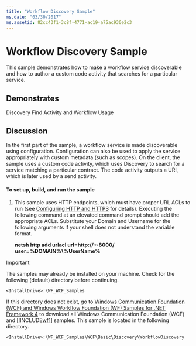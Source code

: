 ```yaml
---
title: "Workflow Discovery Sample"
ms.date: "03/30/2017"
ms.assetid: 82cc43f1-3c8f-4771-ac19-a75ac936e2c3
---
```

# Workflow Discovery Sample
This sample demonstrates how to make a workflow service discoverable and how to author a custom code activity that searches for a particular service.  
  
## Demonstrates  
 Discovery Find Activity and Workflow Usage  
  
## Discussion  
 In the first part of the sample, a workflow service is made discoverable using configuration. Configuration can also be used to apply the service appropriately with custom metadata (such as scopes). On the client, the sample uses a custom code activity, which uses Discovery to search for a service matching a particular contract. The code activity outputs a URI, which is later used by a send activity.  
  
#### To set up, build, and run the sample  
  
1. This sample uses HTTP endpoints, which must have proper URL ACLs to run (see [Configuring HTTP and HTTPS](https://go.microsoft.com/fwlink/?LinkId=70353) for details). Executing the following command at an elevated command prompt should add the appropriate ACLs. Substitute your Domain and Username for the following arguments if your shell does not understand the variable format.  
  
     **netsh http add urlacl url=http://+:8000/ user=%DOMAIN%\\%UserName%**  
  
> [!IMPORTANT]
> The samples may already be installed on your machine. Check for the following (default) directory before continuing.  
>   
> `<InstallDrive>:\WF_WCF_Samples`  
>   
> If this directory does not exist, go to [Windows Communication Foundation (WCF) and Windows Workflow Foundation (WF) Samples for .NET Framework 4](https://go.microsoft.com/fwlink/?LinkId=150780) to download all Windows Communication Foundation (WCF) and [!INCLUDE[wf1](../../../../includes/wf1-md.md)] samples. This sample is located in the following directory.  
>   
> `<InstallDrive>:\WF_WCF_Samples\WCF\Basic\Discovery\WorkflowDiscovery`
